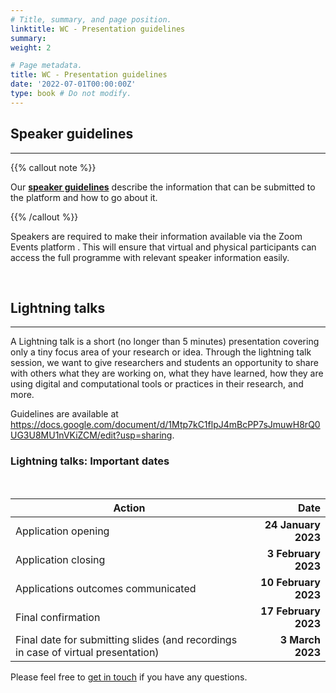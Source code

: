 ```yaml
---
# Title, summary, and page position.
linktitle: WC - Presentation guidelines
summary: 
weight: 2

# Page metadata.
title: WC - Presentation guidelines
date: '2022-07-01T00:00:00Z'
type: book # Do not modify.
---
```


## Speaker guidelines
---

{{% callout note %}}

Our __[speaker guidelines](https://docs.google.com/document/d/1MrMori_oSeXaW-2kxPwIQXAbl4fCVaouecWBCAxgxl8/edit?usp=sharing)__ describe the information that can be submitted to the platform and how to go about it.

{{% /callout %}}

Speakers are required to make their information available via the Zoom Events platform . This will ensure that virtual and physical participants can access the full programme with relevant speaker information easily.

</br>


## Lightning talks
---

A Lightning talk is a short (no longer than 5 minutes) presentation covering only a tiny focus area of your research or idea. Through the lightning talk session, we want to give researchers and students an opportunity to share with others what they are working on, what they have learned, how they are using digital and computational tools or practices in their research, and more.

Guidelines are available at <https://docs.google.com/document/d/1Mtp7kC1flpJ4mBcPP7sJmuwH8rQ0UG3U8MU1nVKiZCM/edit?usp=sharing>.

### Lightning talks: Important dates

<br>

| Action             | Date                |
|--------------------|---------------------:|
|Application opening | **24 January 2023** |
|Application closing | **3 February 2023** |
|Applications outcomes communicated | **10 February 2023** |
|Final confirmation  | **17 February 2023** |
|Final date for submitting slides (and recordings in case of virtual presentation) | **3 March 2023** |


Please feel free to [get in touch](../../../#contact) if you have any questions. 